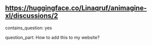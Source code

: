 ## https://huggingface.co/Linaqruf/animagine-xl/discussions/2

contains_question: yes

question_part: How to add this to my website?